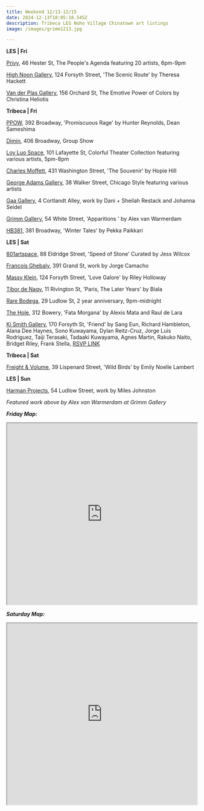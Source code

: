 ```yaml
---
title: Weekend 12/13-12/15
date: 2024-12-13T18:05:18.545Z
description: Tribeca LES Noho Village Chinatown art listings
image: /images/grimm1213.jpg

---
```

**L﻿ES | Fri**

[P﻿rivy](https://www.instagram.com/privy.nyc/), 46 Hester St, The People's Agenda featuring 20 artists, 6pm-9pm

[High Noon Gallery](https://www.highnoongallery.com/), 124 Forsyth Street, 'The Scenic Route' by Theresa Hackett

[Van der Plas Gallery](https://www.vanderplasgallery.com/), 156 Orchard St, The Emotive Power of Colors by Christina Heliotis

**T﻿ribeca | Fri**

[P﻿POW](https://www.ppowgallery.com/exhibitions), 392 Broadway, 'Promiscuous Rage' by Hunter Reynolds, Dean Sameshima

[D﻿imin](https://www.dimin.nyc/), 406 Broadway, Group Show

[Loy Luo Space](https://www.loyluospace.com/), 101 Lafayette St, Colorful Theater Collection featuring various artists, 5pm-8pm

[Charles Moffett](https://charlesmoffett.com/exhibitions/94-hopie-hill-the-souvenir/), 431 Washington Street, 'The Souvenir' by Hopie Hill

[George Adams Gallery](https://www.georgeadamsgallery.com/exhibitions/chicago-style), 38 Walker Street, Chicago Style featuring various artists

[Gaa Gallery](https://www.gaa-gallery.com/), 4 Cortlandt Alley, work by Dani + Sheilah Restack and Johanna Seidel

[Grimm Gallery](https://grimmgallery.com/exhibitions/308-alex-van-warmerdam-apparitions/), 54 White Street, 'Apparitions ' by Alex van Warmerdam

[HB381](https://www.hb381gallery.com/exhibitions/winter-tales), 381 Broadway, 'Winter Tales' by Pekka Paikkari

**L﻿ES | Sat**

[601artspace](https://601artspace.org/), 88 Eldridge Street, 'Speed of Stone' Curated by Jess Wilcox

[Francois Ghebaly](https://ghebaly.com/exhibitions/190-jorge-camacho/), 391 Grand St, work by Jorge Camacho

[Massy Klein](https://www.masseyklein.com/exhibitions/77-riley-holloway-love-galore/), 124 Forsyth Street, 'Love Galore' by Riley Holloway

[Tibor de Nagy](https://www.tibordenagy.com/), 11 Rivington St, 'Paris, The Later Years' by Biala

[Rare Bodega](https://www.instagram.com/rarebodega), 29 Ludlow St, 2 year anniversary, 9pm-midnight

[The Hole](https://thehole.com/exhibitions/alexis-mata-and-raul-de-lara), 312 Bowery, 'Fata Morgana' by Alexis Mata and Raul de Lara

[Ki Smith Gallery](https://www.kismithgallery.com/), 170 Forsyth St, 'Friend' by Sang Eun, Richard Hambleton, Alana Dee Haynes, Sono Kuwayama, Dylan Reitz-Cruz, Jorge Luis Rodriguez, Taiji Terasaki, Tadaaki Kuwayama, Agnes Martin, Rakuko Naito, Bridget Riley, Frank Stella, [RSVP LINK](https://www.kismithgallery.com/event-details/grand-opening-of-friend-a-survey-of-op-art-minimalism-in-support-of-sentebale)

**T﻿ribeca | Sat**

[Freight & Volume](http://www.freightandvolume.com/exhibitions/emily-noelle-lambert2), 39 Lispenard Street, 'Wild Birds' by Emily Noelle Lambert

**L﻿ES | Sun**

[Harman Projects](https://www.harmanprojects.com/exhibitions/77-miles-johnston/), 54 Ludlow Street, work by Miles Johnston

*F﻿eatured work above by Alex van Warmerdam at Grimm Gallery*

***Friday Map:***

<iframe src="https://www.google.com/maps/d/u/1/embed?mid=1LPJh-Yrg-tOech2UsQ7UsLwZQeewv4c&ehbc=2E312F" width="100%" height="480"></iframe>

***S﻿aturday Map:***

<iframe src="https://www.google.com/maps/d/u/1/embed?mid=17gGXBNWGFI9RDujWeVWaATXHyQuJRHI&ehbc=2E312F" width="100%" height="480"></iframe>